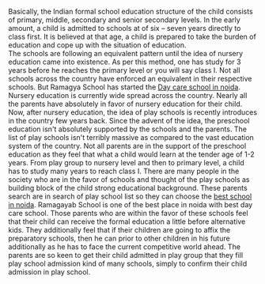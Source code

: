 Basically, the Indian formal school education structure of the child consists of primary, middle, secondary and senior secondary levels. In the early amount, a child is admitted to schools at of six – seven years directly to class first. It is    believed at that age, a child is prepared to take the burden of education and cope up with the situation of education.                             
The schools are following an equivalent pattern until the idea of nursery education came into existence. As per this method, one has study for 3 years before he reaches the primary level or you will say class I. Not all schools across the country have enforced an equivalent in their respective schools. But Ramagya School has started the <a href="http://www.ramagyaschool.com/extended-day-care/">Day care school in noida</a>.
Nursery education is currently wide spread across the country. Nearly all the parents have absolutely in favor of nursery education for their child. Now, after nursery education, the idea of play schools is recently introduces in the country few years back. Since the advent of the idea, the preschool education isn't absolutely supported by the schools and the parents.
The list of play schools isn't terribly massive as compared to the vast education system of the country. Not all parents are in the support of the preschool education as they feel that what a child would learn at the tender age of 1-2 years. From play group to nursery level and then to primary level, a child has to study many years to reach class I.
There are many people in the society who are in the favor of schools and thought of the play schools as building block of the child strong educational background. These parents search are in search of play school list so they can choose the <a href="http://www.ramagyaschool.com/">best school in noida</a>. Ramagayab School is one of the best place in noida with best day care school. Those parents who are within the favor of these schools feel that their child can receive the formal education a little before alternative kids. 
They additionally feel that if their children are going to affix the preparatory schools, then he can prior to other children in his future additionally as he has to face the current competitive world ahead. The parents are so keen to get their child admitted in play group that they fill play school admission kind of many schools, simply to confirm their child admission in play school.
